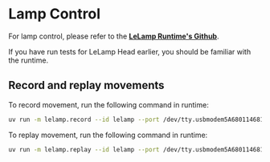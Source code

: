 # Lamp Control

For lamp control, please refer to the [**LeLamp Runtime's Github**](https://github.com/humancomputerlab/lelamp_runtime).

If you have run tests for LeLamp Head earlier, you should be familiar with the runtime.

## Record and replay movements

To record movement, run the following command in runtime:

```bash
uv run -m lelamp.record --id lelamp --port /dev/tty.usbmodem5A680114681 --name rotation
```

To replay movement, run the following command in runtime:

```bash
uv run -m lelamp.replay --id lelamp --port /dev/tty.usbmodem5A680114681 --csv rotation_lelamp_1755265797.csv
```
